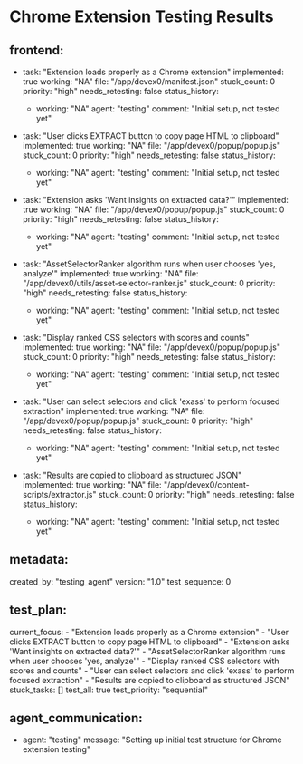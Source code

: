 # Chrome Extension Testing Results

## frontend:
  - task: "Extension loads properly as a Chrome extension"
    implemented: true
    working: "NA"
    file: "/app/devex0/manifest.json"
    stuck_count: 0
    priority: "high"
    needs_retesting: false
    status_history:
      - working: "NA"
        agent: "testing"
        comment: "Initial setup, not tested yet"

  - task: "User clicks EXTRACT button to copy page HTML to clipboard"
    implemented: true
    working: "NA"
    file: "/app/devex0/popup/popup.js"
    stuck_count: 0
    priority: "high"
    needs_retesting: false
    status_history:
      - working: "NA"
        agent: "testing"
        comment: "Initial setup, not tested yet"

  - task: "Extension asks 'Want insights on extracted data?'"
    implemented: true
    working: "NA"
    file: "/app/devex0/popup/popup.js"
    stuck_count: 0
    priority: "high"
    needs_retesting: false
    status_history:
      - working: "NA"
        agent: "testing"
        comment: "Initial setup, not tested yet"

  - task: "AssetSelectorRanker algorithm runs when user chooses 'yes, analyze'"
    implemented: true
    working: "NA"
    file: "/app/devex0/utils/asset-selector-ranker.js"
    stuck_count: 0
    priority: "high"
    needs_retesting: false
    status_history:
      - working: "NA"
        agent: "testing"
        comment: "Initial setup, not tested yet"

  - task: "Display ranked CSS selectors with scores and counts"
    implemented: true
    working: "NA"
    file: "/app/devex0/popup/popup.js"
    stuck_count: 0
    priority: "high"
    needs_retesting: false
    status_history:
      - working: "NA"
        agent: "testing"
        comment: "Initial setup, not tested yet"

  - task: "User can select selectors and click 'exass' to perform focused extraction"
    implemented: true
    working: "NA"
    file: "/app/devex0/popup/popup.js"
    stuck_count: 0
    priority: "high"
    needs_retesting: false
    status_history:
      - working: "NA"
        agent: "testing"
        comment: "Initial setup, not tested yet"

  - task: "Results are copied to clipboard as structured JSON"
    implemented: true
    working: "NA"
    file: "/app/devex0/content-scripts/extractor.js"
    stuck_count: 0
    priority: "high"
    needs_retesting: false
    status_history:
      - working: "NA"
        agent: "testing"
        comment: "Initial setup, not tested yet"

## metadata:
  created_by: "testing_agent"
  version: "1.0"
  test_sequence: 0

## test_plan:
  current_focus:
    - "Extension loads properly as a Chrome extension"
    - "User clicks EXTRACT button to copy page HTML to clipboard"
    - "Extension asks 'Want insights on extracted data?'"
    - "AssetSelectorRanker algorithm runs when user chooses 'yes, analyze'"
    - "Display ranked CSS selectors with scores and counts"
    - "User can select selectors and click 'exass' to perform focused extraction"
    - "Results are copied to clipboard as structured JSON"
  stuck_tasks: []
  test_all: true
  test_priority: "sequential"

## agent_communication:
  - agent: "testing"
    message: "Setting up initial test structure for Chrome extension testing"
